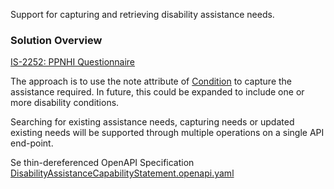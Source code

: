 Support for capturing and retrieving disability assistance needs.

### Solution Overview

[IS-2252: PPNHI Questionnaire](https://mohits.atlassian.net/browse/IS-2252)

The approach is to use the note attribute of [Condition](https://hl7.org/fhir/R4B/condition.html) to capture the assistance required. In future, this could be expanded to include one or more disability conditions.

Searching for existing assistance needs, capturing needs or updated existing needs will be supported through multiple operations on a single API end-point.

Se thin-dereferenced OpenAPI Specification [DisabilityAssistanceCapabilityStatement.openapi.yaml](/DisabilityAssistanceCapabilityStatement.openapi.yaml)
